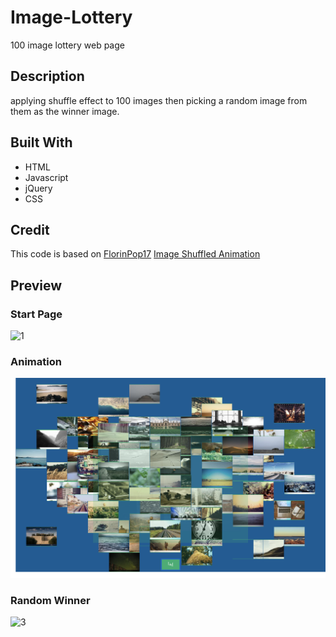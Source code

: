 # Image-Lottery
100 image lottery web page

## Description
applying shuffle effect to 100 images then picking a random image from them as the winner image.
## Built With
- HTML
- Javascript
- jQuery
- CSS
## Credit
This code is based on [FlorinPop17](https://github.com/florinpop17) [Image Shuffled Animation](https://codepen.io/FlorinPop17/pen/MEYrJW)
## Preview
### Start Page
![1](./assets/images/readme/1.png)
### Animation
![2](./assets/images/readme/2.png)
### Random Winner
![3](./assets/images/readme/3.png)
